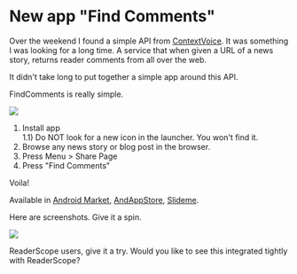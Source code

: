 New app "Find Comments"
===
Over the weekend I found a simple API from [ContextVoice][0]. It was something I was looking for a long time. A service that when given a URL of a news story, returns reader comments from all over the web.  
  
It didn't take long to put together a simple app around this API.  

  
FindComments is really simple.  

[![](http://2.bp.blogspot.com/_W6UcJjyXr24/S6CH7nG5VsI/AAAAAAAADnQ/ibX7k8IC4t4/s320/icon.png)][1]  
1) Install app  
1.1) Do NOT look for a new icon in the launcher. You won't find it.  
2) Browse any news story or blog post in the browser.  
3) Press Menu \> Share Page  
4) Press "Find Comments"  
  
Voila!  
  
Available in [Android Market][2], [AndAppStore][3], [Slideme][4].  
  
Here are screenshots. Give it a spin.  
  

[![](http://1.bp.blogspot.com/_W6UcJjyXr24/S6CHVxVrGSI/AAAAAAAADnI/i06h6tOiLf4/s640/fcomm-full.png)][5]  
  
ReaderScope users, give it a try. Would you like to see this integrated tightly with ReaderScope?

[0]: http://contextvoice.com/
[1]: http://2.bp.blogspot.com/_W6UcJjyXr24/S6CH7nG5VsI/AAAAAAAADnQ/ibX7k8IC4t4/s1600-h/icon.png
[2]: market://search/?q=pname:com.altcanvas.findcomments
[3]: http://andappstore.com/AndroidApplications/apps/FindComments
[4]: http://slideme.org/application/find-comments
[5]: http://1.bp.blogspot.com/_W6UcJjyXr24/S6CHVxVrGSI/AAAAAAAADnI/i06h6tOiLf4/s1600-h/fcomm-full.png

